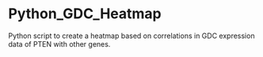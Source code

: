 # Python_GDC_Heatmap
Python script to create a heatmap based on correlations in GDC expression data of PTEN with other genes.
